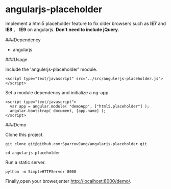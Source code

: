 angularjs-placeholder
=====================

Implement a html5 placeholder feature to fix older browsers such as **IE7** and **IE8** 、 **IE9** on angularjs. **Don't need to include jQuery**.

###Dependency

* angularjs

###Usage

Include the 'angulerjs-placeholder' module.
```
<script type="text/javascript" src="../src/angulerjs-placeholder.js"></script>
```

Set a module dependency and initialize a ng-app.
```
<script type="text/javascript">
  var app = angular.module( "demoApp", ["html5.placeholder"] );
  angular.bootstrap( document, [app.name] );
</script>

```

###Demo

Clone this project.
```
git clone git@github.com:SparrowJang/angularjs-placeholder.git

cd angularjs-placeholder
```

Run a static server.
```
python -m SimpleHTTPServer 8000
```

Finally,open your brower,enter [http://localhost:8000/demo/](http://localhost:8000/demo/).

